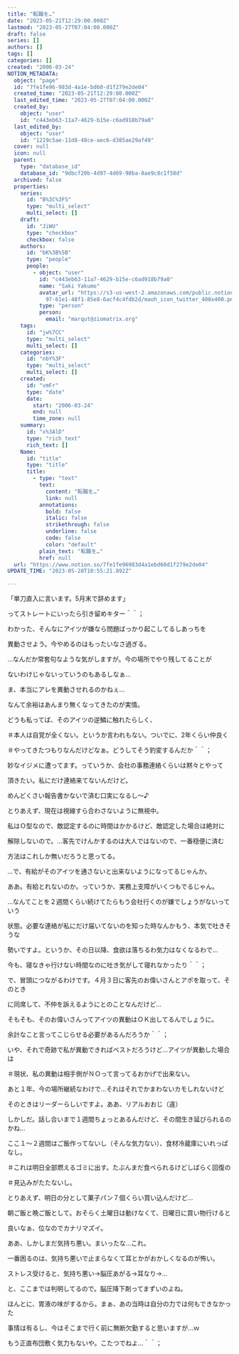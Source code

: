 ```yaml
---
title: "転職を…"
date: "2023-05-21T12:29:00.000Z"
lastmod: "2023-05-27T07:04:00.000Z"
draft: false
series: []
authors: []
tags: []
categories: []
created: "2006-03-24"
NOTION_METADATA:
  object: "page"
  id: "7fe1fe96-983d-4a1e-bd60-d1f279e2de04"
  created_time: "2023-05-21T12:29:00.000Z"
  last_edited_time: "2023-05-27T07:04:00.000Z"
  created_by:
    object: "user"
    id: "c443eb63-11a7-4629-b15e-c6ad918b79a0"
  last_edited_by:
    object: "user"
    id: "1219c5ae-11d8-48ce-aec6-d385ae29af49"
  cover: null
  icon: null
  parent:
    type: "database_id"
    database_id: "9dbcf20b-4d97-4d69-98ba-8ae9c8c1f58d"
  archived: false
  properties:
    series:
      id: "B%3C%3FS"
      type: "multi_select"
      multi_select: []
    draft:
      id: "JiWU"
      type: "checkbox"
      checkbox: false
    authors:
      id: "bK%3B%5B"
      type: "people"
      people:
        - object: "user"
          id: "c443eb63-11a7-4629-b15e-c6ad918b79a0"
          name: "Saki Yakumo"
          avatar_url: "https://s3-us-west-2.amazonaws.com/public.notion-static.com/3ad1c4\
            97-61e1-48f1-85e8-6acf4c4fdb2d/maoh_icon_twitter_400x400.png"
          type: "person"
          person:
            email: "marqut@ziomatrix.org"
    tags:
      id: "jw%7CC"
      type: "multi_select"
      multi_select: []
    categories:
      id: "nbY%3F"
      type: "multi_select"
      multi_select: []
    created:
      id: "vmFr"
      type: "date"
      date:
        start: "2006-03-24"
        end: null
        time_zone: null
    summary:
      id: "x%3AlD"
      type: "rich_text"
      rich_text: []
    Name:
      id: "title"
      type: "title"
      title:
        - type: "text"
          text:
            content: "転職を…"
            link: null
          annotations:
            bold: false
            italic: false
            strikethrough: false
            underline: false
            code: false
            color: "default"
          plain_text: "転職を…"
          href: null
  url: "https://www.notion.so/7fe1fe96983d4a1ebd60d1f279e2de04"
UPDATE_TIME: "2023-05-28T10:55:21.892Z"

---
```

<link rel="stylesheet" href="https://cdn.jsdelivr.net/npm/katex@0.16.2/dist/katex.min.css" integrity="sha384-bYdxxUwYipFNohQlHt0bjN/LCpueqWz13HufFEV1SUatKs1cm4L6fFgCi1jT643X" crossorigin="anonymous">


「単刀直入に言います。5月末で辞めます」


ってストレートにいったら引き留めキター＾＾；


わかった、そんなにアイツが嫌なら問題ばっかり起こしてるしあっちを


異動させよう。今やめるのはもったいなさ過ぎる。


…なんだか常套句なような気がしますが。今の場所でやり残してることが


ないわけじゃないっていうのもあるしなぁ…


ま、本当にアレを異動させれるのかねぇ…


なんて余裕はあんまり無くなってきたのが実情。


どうも私ってば、そのアイツの逆鱗に触れたらしく、


＃本人は自覚が全くない。というか言われもない。ついでに、2年くらい仲良く


＃やってきたつもりなんだけどなぁ。どうしてそう豹変するんだか＾＾；


妙なイジメに遭ってます。っていうか、会社の事務連絡くらいは黙々とやって


頂きたい。私にだけ連絡来てないんだけど。


めんどくさい報告書かないで済む口実になるし～♪


とりあえず、現在は視線すら合わさないように無視中。


私はＯ型なので、敵認定するのに時間はかかるけど、敵認定した場合は絶対に


解除しないので。…客先でけんかするのは大人ではないので、一番穏便に済む


方法はこれしか無いだろうと思ってる。


…で、有給がそのアイツを通さないと出来ないようになってるじゃんか。


ああ。有給とれないのか。っていうか、実務上支障がいくつもでるじゃん。


…なんてことを２週間くらい続けてたらもう会社行くのが嫌でしょうがないっていう


状態。必要な連絡が私にだけ届いてないのを知った時なんかもう、本気で吐きそうな


勢いですよ。というか、その日以降、食欲は落ちるわ気力はなくなるわで…


今も、寝なきゃ行けない時間なのに吐き気がして寝れなかったり＾＾；


で、冒頭につながるわけです。４月３日に客先のお偉いさんとアポを取って、そのとき


に同席して、不仲を訴えるようにとのことなんだけど…


そもそも、そのお偉いさんってアイツの異動はＯＫ出してるんでしょうに。


余計なこと言ってこじらせる必要があるんだろうか＾＾；


いや、それで奇跡で私が異動できればベストだろうけど…アイツが異動した場合は


＃現状、私の異動は相手側がＮＯって言ってるおかげで出来ない。


あと１年、今の場所継続なわけで…それはそれでかまわないカモしれないけど


そのときはリーダーらしいですよ。ああ、リアルおおじ（違）


しかしだ。話し合いまで１週間ちょっとあるんだけど、その間生き延びられるのかね…


ここ１～２週間はご飯作ってないし（そんな気力ない）、食材冷蔵庫にいれっぱなし。


＃これは明日全部燃えるゴミに出す。たぶんまだ食べられるけどしばらく回復の


＃見込みがたたないし。


とりあえず、明日の分として菓子パン７個くらい買い込んだけど…


朝ご飯と晩ご飯として。おそらく土曜日は動けなくて、日曜日に買い物行けると


良いなぁ、位なのでカナリマズイ。


ああ、しかしまだ気持ち悪い。まいったな…これ。


一番困るのは、気持ち悪いで止まらなくて耳とかがおかしくなるのが怖い。


ストレス受けると、気持ち悪い→脳圧あがる→耳なり→…


と、ここまでは判明してるので。脳圧降下剤ってまずいのよね。


ほんとに、胃液の味がするから。まぁ、あの当時は自分の力では何もできなかった


事情は有るし、今はそこまで行く前に無断欠勤すると思いますが…ｗ


もう正直布団敷く気力もないや。こたつでねよ…＾＾；

